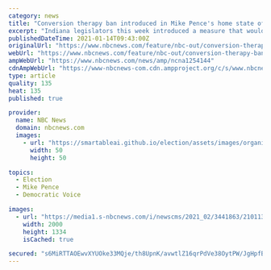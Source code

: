 ```yaml
---
category: news
title: "Conversion therapy ban introduced in Mike Pence's home state of Indiana"
excerpt: "Indiana legislators this week introduced a measure that would ban conversion therapy for minors by licensed counselors. Senate Bill 32, authored by Democratic state Sen. J.D. Ford, would prohibit efforts to change the sexual orientation or gender identity of anyone younger than 18."
publishedDateTime: 2021-01-14T09:43:00Z
originalUrl: "https://www.nbcnews.com/feature/nbc-out/conversion-therapy-ban-introduced-mike-pence-s-home-state-indiana-n1254144"
webUrl: "https://www.nbcnews.com/feature/nbc-out/conversion-therapy-ban-introduced-mike-pence-s-home-state-indiana-n1254144"
ampWebUrl: "https://www.nbcnews.com/news/amp/ncna1254144"
cdnAmpWebUrl: "https://www-nbcnews-com.cdn.ampproject.org/c/s/www.nbcnews.com/news/amp/ncna1254144"
type: article
quality: 135
heat: 135
published: true

provider:
  name: NBC News
  domain: nbcnews.com
  images:
    - url: "https://smartableai.github.io/election/assets/images/organizations/nbcnews.com-50x50.jpg"
      width: 50
      height: 50

topics:
  - Election
  - Mike Pence
  - Democratic Voice

images:
  - url: "https://media1.s-nbcnews.com/i/newscms/2021_02/3441863/210113-one-time-use-only-senator-jd-ford-se-244p_5cf7ffeaa5465c7123bf097a9eb6079a.jpg"
    width: 2000
    height: 1334
    isCached: true

secured: "s6MiRTTAOEwvXYUOke33MQje/th8UpnK/avwtlZ16qrPdVe38OytPW/JgHpfB0E3scxVa9fBANTgWsbCVgUOg6ygjkWg2Slsg0zYKRMNXBpxbjjwRifMS1WdCa5jUneM+MFkiJVEjbr9arJcHeOa6REUYu6cenRTRHpvCrkuBSuxS2qJBCQdPTA0/A7YsVlTC60nDTl03y8POg7joxzFcDHwQw/yk7KsVhiceWLJU8OEK0a1ydqX3gM9Soh4EomMWwm9S0w2c0NoGA6GkWeDUNloBXm+K40gHOxNFyHLkjwa1q/wAaBMxeg7fgQ9vYiQ92ilYhVz2k8M0IQ0zBf8XEHKx/oFIRFKC9u2HDT0Rd8=;9nqNksYMSL6YMobjG2NGNg=="
---
```


